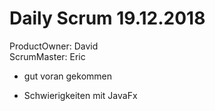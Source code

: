 # Daily Scrum 19.12.2018
ProductOwner: David  
ScrumMaster: Eric

* gut voran gekommen

* Schwierigkeiten mit JavaFx